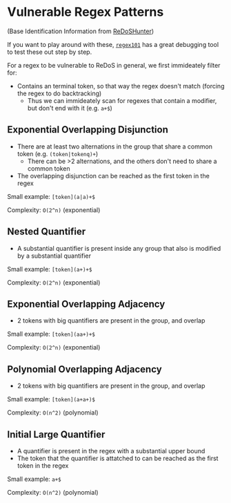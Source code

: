 # Vulnerable Regex Patterns

(Base Identification Information from [ReDoSHunter](https://www.usenix.org/conference/usenixsecurity21/presentation/li-yeting))

If you want to play around with these, [`regex101`](https://regex101.com/) has a great debugging tool to test these out step by step.

For a regex to be vulnerable to ReDoS in general, we first immideately filter for:
- Contains an terminal token, so that way the regex doesn't match (forcing the regex to do backtracking)
    - Thus we can immideately scan for regexes that contain a modifier, but don't end with it (e.g. `a+$`)

## Exponential Overlapping Disjunction

- There are at least two alternations in the group that share a common token (e.g. `(token|tokenq)+`)
    - There can be >2 alternations, and the others don't need to share a common token
- The overlapping disjunction can be reached as the first token in the regex

Small example: `[token](a|a)+$`

Complexity: `O(2^n)` (exponential)

## Nested Quantifier

- A substantial quantifier is present inside any group that also is modified by a substantial quantifier

Small example: `[token](a+)+$`

Complexity: `O(2^n)` (exponential)

## Exponential Overlapping Adjacency

- 2 tokens with big quantifiers are present in the group, and overlap

Small example: `[token](aa+)+$`

Complexity: `O(2^n)` (exponential)

## Polynomial Overlapping Adjacency

- 2 tokens with big quantifiers are present in the group, and overlap

Small example: `[token](a+a+)$`

Complexity: `O(n^2)` (polynomial)

## Initial Large Quantifier

- A quantifier is present in the regex with a substantial upper bound
- The token that the quantifier is attatched to can be reached as the first token in the regex

Small example: `a+$`

Complexity: `O(n^2)` (polynomial)
